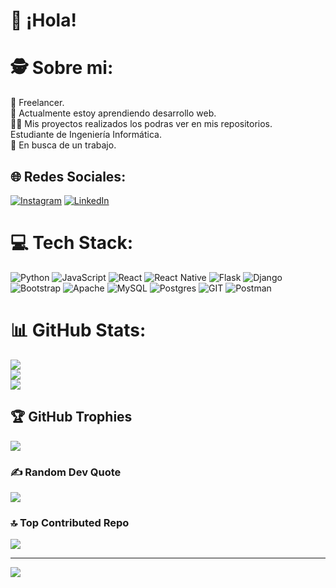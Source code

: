 # 👋 ¡Hola!
# 🕵️ Sobre mi:
💼 Freelancer.<br>🌱 Actualmente estoy aprendiendo desarrollo web.<br>👨‍💻 Mis proyectos realizados los podras ver en mis repositorios.<br> Estudiante de Ingeniería Informática.<br>🤝 En busca de un trabajo.


## 🌐 Redes Sociales:
[![Instagram](https://img.shields.io/badge/Instagram-%23E4405F.svg?logo=Instagram&logoColor=white)](https://instagram.com/gabriel_luugo) [![LinkedIn](https://img.shields.io/badge/LinkedIn-%230077B5.svg?logo=linkedin&logoColor=white)](https://linkedin.com/in/carloslugoo) 

# 💻 Tech Stack:
![Python](https://img.shields.io/badge/python-3670A0?style=for-the-badge&logo=python&logoColor=ffdd54) ![JavaScript](https://img.shields.io/badge/javascript-%23323330.svg?style=for-the-badge&logo=javascript&logoColor=%23F7DF1E) ![React](https://img.shields.io/badge/react-%2320232a.svg?style=for-the-badge&logo=react&logoColor=%2361DAFB) ![React Native](https://img.shields.io/badge/react_native-%2320232a.svg?style=for-the-badge&logo=react&logoColor=%2361DAFB) ![Flask](https://img.shields.io/badge/flask-%23000.svg?style=for-the-badge&logo=flask&logoColor=white) ![Django](https://img.shields.io/badge/django-%23092E20.svg?style=for-the-badge&logo=django&logoColor=white) ![Bootstrap](https://img.shields.io/badge/bootstrap-%238511FA.svg?style=for-the-badge&logo=bootstrap&logoColor=white) ![Apache](https://img.shields.io/badge/apache-%23D42029.svg?style=for-the-badge&logo=apache&logoColor=white) ![MySQL](https://img.shields.io/badge/mysql-%2300000f.svg?style=for-the-badge&logo=mysql&logoColor=white) ![Postgres](https://img.shields.io/badge/postgres-%23316192.svg?style=for-the-badge&logo=postgresql&logoColor=white) ![GIT](https://img.shields.io/badge/Git-fc6d26?style=for-the-badge&logo=git&logoColor=white) ![Postman](https://img.shields.io/badge/Postman-FF6C37?style=for-the-badge&logo=postman&logoColor=white)
# 📊 GitHub Stats:
![](https://github-readme-stats.vercel.app/api?username=carloslugoo&theme=gruvbox&hide_border=false&include_all_commits=true&count_private=true)<br/>
![](https://github-readme-streak-stats.herokuapp.com/?user=carloslugoo&theme=gruvbox&hide_border=false)<br/>
![](https://github-readme-stats.vercel.app/api/top-langs/?username=carloslugoo&theme=gruvbox&hide_border=false&include_all_commits=true&count_private=true&layout=compact)

## 🏆 GitHub Trophies
![](https://github-profile-trophy.vercel.app/?username=carloslugoo&theme=juicyfresh&no-frame=false&no-bg=false&margin-w=4)

### ✍️ Random Dev Quote
![](https://quotes-github-readme.vercel.app/api?type=horizontal&theme=gruvbox)

### 🔝 Top Contributed Repo
![](https://github-contributor-stats.vercel.app/api?username=carloslugoo&limit=5&theme=gruvbox&combine_all_yearly_contributions=true)

---
[![](https://visitcount.itsvg.in/api?id=carloslugoo&icon=0&color=0)](https://visitcount.itsvg.in)

<!-- Proudly created with GPRM ( https://gprm.itsvg.in ) -->
